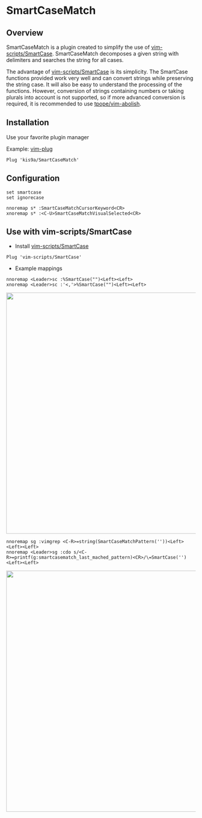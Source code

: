 # SmartCaseMatch

## Overview 

SmartCaseMatch is a plugin created to simplify the use of [vim-scripts/SmartCase](https://github.com/vim-scripts/SmartCase). SmartCaseMatch decomposes a given string with delimiters and searches the string for all cases.

The advantage of [vim-scripts/SmartCase](https://github.com/vim-scripts/SmartCase) is its simplicity. The SmartCase functions provided work very well and can convert strings while preserving the string case. It will also be easy to understand the processing of the functions. However, conversion of strings containing numbers or taking plurals into account is not supported, so if more advanced conversion is required, it is recommended to use [tpope/vim-abolish](https://github.com/tpope/vim-abolish).

## Installation

Use your favorite plugin manager

Example: [vim-plug](https://github.com/junegunn/vim-plug)

```vim
Plug 'kis9a/SmartCaseMatch'
```

## Configuration

```vim
set smartcase
set ignorecase

nnoremap s* :SmartCaseMatchCursorKeyword<CR>
xnoremap s* :<C-U>SmartCaseMatchVisualSelected<CR>
```

## Use with vim-scripts/SmartCase

* Install [vim-scripts/SmartCase](https://github.com/vim-scripts/SmartCase)

```vim
Plug 'vim-scripts/SmartCase'
```

* Example mappings

```vim
nnoremap <Leader>sc :%SmartCase("")<Left><Left>
xnoremap <Leader>sc :'<,'>%SmartCase("")<Left><Left>
```

<image width="640px" src="https://raw.githubusercontent.com/kis9a/SmartCaseMatch/main/doc/smartcasematch_01.gif"></image>

```vim
nnoremap sg :vimgrep <C-R>=string(SmartCaseMatchPattern(''))<Left><Left><Left>
nnoremap <Leader>sg :cdo s/<C-R>=printf(g:smartcasematch_last_mached_pattern)<CR>/\=SmartCase('')<Left><Left>
```

<image width="640px" src="https://raw.githubusercontent.com/kis9a/SmartCaseMatch/main/doc/smartcasematch_02.gif"></image>
